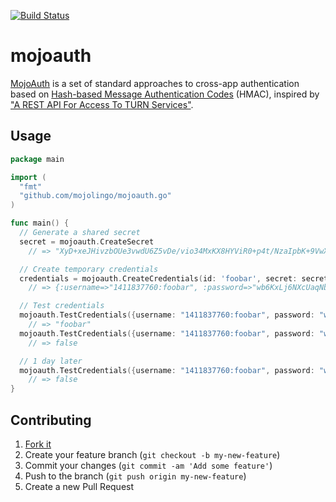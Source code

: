 [![Build Status](https://travis-ci.org/mojolingo/mojoauth.go.svg?branch=develop)](http://travis-ci.org/mojolingo/mojoauth.go)

# mojoauth

[MojoAuth](http://mojolingo.com/mojoauth) is a set of standard approaches to cross-app authentication based on [Hash-based Message Authentication Codes](http://en.wikipedia.org/wiki/Hash-based_message_authentication_code) (HMAC), inspired by ["A REST API For Access To TURN Services"](http://tools.ietf.org/html/draft-uberti-behave-turn-rest).

## Usage

```go
package main

import (
  "fmt"
  "github.com/mojolingo/mojoauth.go"
)

func main() {
  // Generate a shared secret
  secret = mojoauth.CreateSecret
    // => "XyD+xeJHivzbOUe3vwdU6Z5vDe/vio34MxKX8HYViR0+p4t/NzaIpbK+9VwX\n5qHCj7m4f7UNRXgOJPXzn6MT0Q==\n"

  // Create temporary credentials
  credentials = mojoauth.CreateCredentials(id: 'foobar', secret: secret)
    // => {:username=>"1411837760:foobar", :password=>"wb6KxLj6NXcUaqNb1SlHH1V3QHw=\n"}

  // Test credentials
  mojoauth.TestCredentials({username: "1411837760:foobar", password: "wb6KxLj6NXcUaqNb1SlHH1V3QHw=\n"}, secret: secret)
    // => "foobar"
  mojoauth.TestCredentials({username: "1411837760:foobar", password: "wrongpassword"}, secret: secret)
    // => false

  // 1 day later
  mojoauth.TestCredentials({username: "1411837760:foobar", password: "wb6KxLj6NXcUaqNb1SlHH1V3QHw=\n"}, secret: secret)
    // => false
}
```

## Contributing

1. [Fork it](https://github.com/mojolingo/mojoauth.go/fork)
2. Create your feature branch (`git checkout -b my-new-feature`)
3. Commit your changes (`git commit -am 'Add some feature'`)
4. Push to the branch (`git push origin my-new-feature`)
5. Create a new Pull Request
